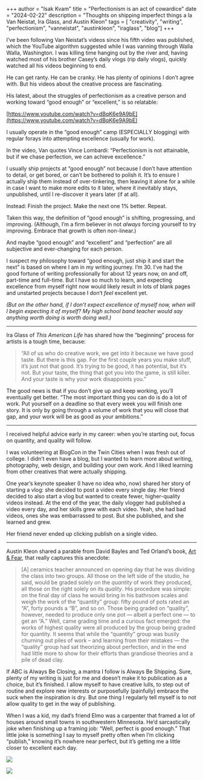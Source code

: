 +++
author = "Isak Kvam"
title = "Perfectionism is an act of cowardice"
date = "2024-02-22"
description = "Thoughts on shipping imperfect things a la Van Neistat, Ira Glass, and Austin Kleon"
tags = [
    "creativity",
    "writing",
    "perfectionism",
	"vanneistat",
	"austinkleon",
	"iraglass",
	"blog"]
+++

I’ve been following Van Neistat’s videos since his fifth video was published, which the YouTube algorithm suggested while I was vanning through Walla Walla, Washington. I was killing time hanging out by the river and, having watched most of his brother Casey’s daily vlogs (rip daily vlogs), quickly watched all his videos beginning to end.

He can get ranty. He can be cranky. He has plenty of opinions I don’t agree with. But his videos about the creative process are fascinating.

His latest, about the struggles of perfectionism as a creative person and working toward “good enough” or “excellent,” is so relatable:

[https://www.youtube.com/watch?v=dBqK6e9A9bE](https://www.youtube.com/watch?v=dBqK6e9A9bE)

I usually operate in the “good enough” camp (ESPECIALLY blogging) with regular forays into attempting excellence (usually for work).

In the video, Van quotes Vince Lombardi: “Perfectionism is not attainable, but if we chase perfection, we can achieve excellence.”

I usually ship projects at “good enough” not because I don’t have attention to detail, or get bored, or can’t be bothered to polish it. It’s to ensure I actually ship them instead of over-tinkering, then leaving it alone for a while in case I want to make more edits to it later, where it inevitably stays, unpublished, until I re-discover it years later (if at all).

Instead: Finish the project. Make the next one 1% better. Repeat.

Taken this way, the definition of “good enough” is shifting, progressing, and improving. (Although, I’m a firm believer in not _always_ forcing yourself to try improving. Embrace that growth is often non-linear.)

And maybe “good enough” and “excellent” and “perfection” are all subjective and ever-changing for each person.

I suspect my philosophy toward “good enough, just ship it and start the next” is based on where I am in my writing journey. I’m 30. I’ve had the good fortune of writing professionally for about 12 years now, on and off, part-time and full-time. But I have so much to learn, and expecting excellence from myself right now would likely result in lots of blank pages and unstarted projects because I don’t _feel_ excellent yet.

_(But on the other hand, if I don’t expect excellence of myself now, when will I begin expecting it of myself? My high school band teacher would say anything worth doing is worth doing well.)_

---

Ira Glass of _This American Life_ has shared how the “beginning” process for artists is a tough time, because:

> “All of us who do creative work, we get into it because we have good taste. But there is this gap. For the first couple years you make stuff, it’s just not that good. It’s trying to be good, it has potential, but it’s not. But your taste, the thing that got you into the game, is still killer. And your taste is why your work disappoints you.”

The good news is that if you don’t give up and keep working, you’ll eventually get better. “The most important thing you can do is do a lot of work. Put yourself on a deadline so that every week you will finish one story. It is only by going through a volume of work that you will close that gap, and your work will be as good as your ambitions.”

---

I received helpful advice early in my career: when you’re starting out, focus on quantity, and quality will follow.

I was volunteering at BlogCon in the Twin Cities when I was fresh out of college. I didn’t even have a blog, but I wanted to learn more about writing, photography, web design, and building your own work. And I liked learning from other creatives that were actually shipping.

One year’s keynote speaker (I have no idea who, now) shared her story of starting a vlog: she decided to post a video every single day. Her friend decided to also start a vlog but wanted to create fewer, higher-quality videos instead. At the end of the year, the daily vlogger had published a video every day, and her skills grew with each video. Yeah, she had bad videos, ones she was embarrassed to post. But she published, and she learned and grew.

Her friend never ended up clicking publish on a single video.

---

Austin Kleon shared a parable from David Bayles and Ted Orland’s book, [Art & Fear](https://www.amazon.com/exec/obidos/ASIN/0961454733/wwwaustinkleo-20/ref=nosim/), that really captures this anecdote:

> [A] ceramics teacher announced on opening day that he was dividing the class into two groups. All those on the left side of the studio, he said, would be graded solely on the _quantity_ of work they produced, all those on the right solely on its _quality_. His procedure was simple: on the final day of class he would bring in his bathroom scales and weigh the work of the “quantity” group: fifty pound of pots rated an “A”, forty pounds a “B”, and so on. Those being graded on “quality”, however, needed to produce only one pot — albeit a perfect one — to get an “A.” Well, came grading time and a curious fact emerged: the works of highest quality were all produced by the group being graded for quantity. It seems that while the “quantity” group was busily churning out piles of work – and learning from their mistakes — the “quality” group had sat theorizing about perfection, and in the end had little more to show for their efforts than grandiose theories and a pile of dead clay.

If ABC is Always Be Closing, a mantra I follow is Always Be Shipping. Sure, plenty of my writing is just for me and doesn’t make it to publication as a choice, but it’s finished. I allow myself to have creative lulls, to step out of routine and explore new interests or purposefully (painfully) embrace the suck when the inspiration is dry. But one thing I regularly tell myself is to not allow quality to get in the way of publishing.

When I was a kid, my dad’s friend Elmo was a carpenter that framed a lot of houses around small towns in southwestern Minnesota. He’d sarcastically joke when finishing up a framing job: “Well, perfect is good enough.” That little joke is something I say to myself pretty often when I’m clicking “publish,” knowing it’s nowhere near perfect, but it’s getting me a little closer to excellent each day.

![](kvamis01.github.io/images/Pasted%20image%2020251007164650.png)

![](kvamis01.github.io/content/blog-images/Pasted%20image%2020251007155253.png)